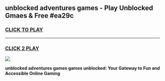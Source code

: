 
## unblocked adventures games - Play Unblocked Gmaes & Free #ea29c
<h3>
<a href="https://premium.freeplayer.one?title=unblocked_adventures_games&ref=01M">CLICK TO PLAY</a></h3>
<hr>

<h3>
<a href="https://premium.freeplayer.one?title=unblocked_adventures_games&ref=01M">CLICK 2 PLAY</a>
  
</h3>

<a href="https://premium.freeplayer.one?title=unblocked_adventures_games&ref=01M"><img src="https://clearcache.store/games.png"></a>


**unblocked adventures games games unblocked: Your Gateway to Fun and Accessible Online Gaming**
